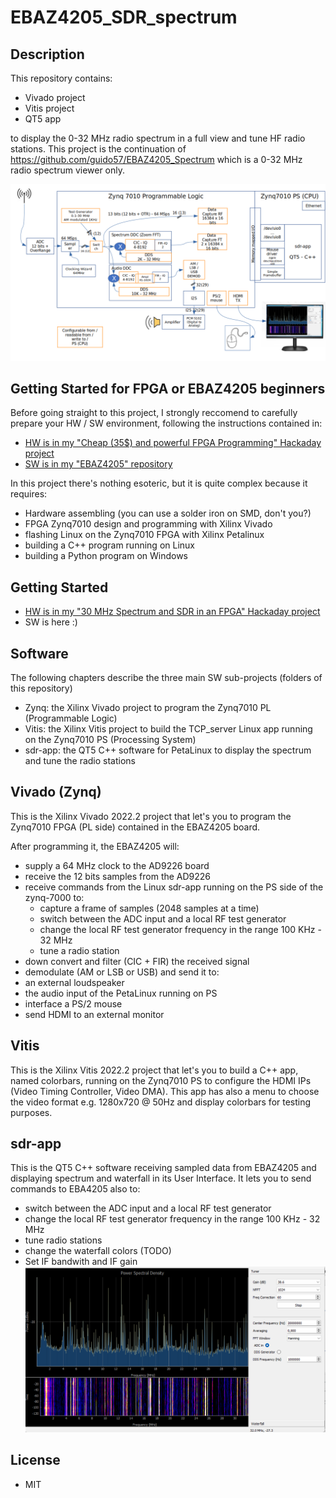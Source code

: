 # EBAZ4205_SDR_spectrum
 
## Description

This repository contains:
* Vivado project
* Vitis project
* QT5 app

to display the 0-32 MHz radio spectrum in a full view and tune HF radio stations.
This project is the continuation of https://github.com/guido57/EBAZ4205_Spectrum which is a 0-32 MHz radio spectrum viewer only. 

![block diagram](docs/SDR-block-diagram.png)

## Getting Started for FPGA or EBAZ4205 beginners

Before going straight to this project, I strongly reccomend to carefully prepare your HW / SW environment, following the instructions contained in:
* [HW is in my "Cheap (35$) and powerful FPGA Programming" Hackaday project](https://hackaday.io/project/187351-cheap-35-and-powerful-fpga-programming)
* [SW is in my "EBAZ4205" repository](https://github.com/guido57/EBAZ4205)

In this project there's nothing esoteric, but it is quite complex because it requires: 
* Hardware assembling (you can use a solder iron on SMD, don't you?) 
* FPGA Zynq7010 design and programming with Xilinx Vivado 
* flashing Linux on the Zynq7010 FPGA with Xilinx Petalinux
* building a C++ program running on Linux
* building a Python program on Windows

## Getting Started

* [HW is in my "30 MHz Spectrum and SDR in an FPGA" Hackaday project](https://hackaday.io/project/186329-30mhz-spectrum-and-sdr-in-a-fpga)
* SW is here :) 

## Software

The following chapters describe the three main SW sub-projects (folders of this repository)

* Zynq: the Xilinx Vivado project to program the Zynq7010 PL (Programmable Logic)
* Vitis: the Xilinx Vitis project to build the TCP_server Linux app running on the Zynq7010 PS (Processing System)
* sdr-app: the QT5 C++ software for PetaLinux to display the spectrum and tune the radio stations

## Vivado (Zynq)

This is the Xilinx Vivado 2022.2 project that let's you to program the Zynq7010 FPGA (PL side) contained in the EBAZ4205 board. 

After programming it, the EBAZ4205 will:

* supply a 64 MHz clock to the AD9226 board
* receive the 12 bits samples from the AD9226
* receive commands from the Linux sdr-app running on the PS side of the zynq-7000 to:
  * capture a frame of samples (2048 samples at a time)
  * switch between the ADC input and a local RF test generator  
  * change the local RF test generator frequency in the range 100 KHz - 32 MHz
  * tune a radio station 
* down convert and filter (CIC + FIR) the received signal
* demodulate (AM or LSB or USB) and send it to:
*   an external loudspeaker
*   the audio input of the PetaLinux running on PS
* interface a PS/2 mouse
* send HDMI to an external monitor

## Vitis

This is the Xilinx Vitis 2022.2 project that let's you to build a C++ app, named colorbars, running on the Zynq7010 PS to configure the HDMI IPs (Video Timing Controller, Video DMA). This app has also a menu to choose the video format e.g. 1280x720 @ 50Hz and display colorbars for testing purposes.

## sdr-app

This is the QT5 C++ software receiving sampled data from EBAZ4205 and displaying spectrum and waterfall in its User Interface.
It lets you to send commands to EBA4205 also to:
  * switch between the ADC input and a local RF test generator  
  * change the local RF test generator frequency in the range 100 KHz - 32 MHz
  * tune radio stations 
  * change the waterfall colors (TODO)
  * Set IF bandwith and IF gain  
  ![](https://github.com/guido57/EBAZ4205_SDR/blob/main/docs/SpectrumPy.png)


## License

* MIT
